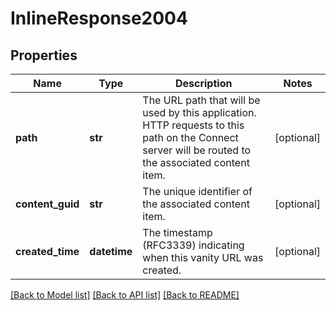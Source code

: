 # InlineResponse2004

## Properties
Name | Type | Description | Notes
------------ | ------------- | ------------- | -------------
**path** | **str** | The URL path that will be used by this application. HTTP requests to this path on the Connect server will be routed to the associated content item. | [optional] 
**content_guid** | **str** | The unique identifier of the associated content item. | [optional] 
**created_time** | **datetime** | The timestamp (RFC3339) indicating when this vanity URL was created. | [optional] 

[[Back to Model list]](../README.md#documentation-for-models) [[Back to API list]](../README.md#documentation-for-api-endpoints) [[Back to README]](../README.md)

